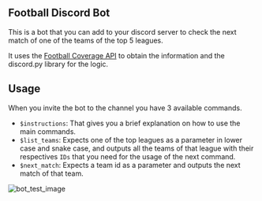 ## Football Discord Bot

This is a bot that you can add to your discord server to check the next match of one of the teams of the top 5 leagues.

It uses the [Football Coverage API](https://www.football-data.org/coverage) to obtain the information and the discord.py library for the logic.

## Usage

When you invite the bot to the channel you have 3 available commands.
- `$instructions`: That gives you a brief explanation on how to use the main commands.
- `$list_teams`: Expects one of the top leagues as a parameter in lower case and snake case, and outputs all the teams of that league with their respectives `IDs` that you need for the usage of the next command.
- `$next_match`: Expects a team id as a parameter and outputs the next match of that team.

![bot_test_image](https://github.com/manumafe98/Football-Discord-Bot/assets/95315128/bd3b4ebb-d47e-4395-ba6e-1718e78ccdcd)